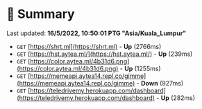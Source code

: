 # 📖 Summary
Last updated: **16/5/2022, 10:50:01 PTG "Asia/Kuala_Lumpur"**

- `GET` [https://shrt.ml](https://shrt.ml) - **Up** (2766ms)
- `GET` [https://hst.aytea.ml/](https://hst.aytea.ml/) - **Up** (239ms)
- `GET` [https://color.aytea.ml/4b31d6.png](https://color.aytea.ml/4b31d6.png) - **Up** (1255ms)
- `GET` [https://memeapi.aytea14.repl.co/gimme](https://memeapi.aytea14.repl.co/gimme) - **Down** (927ms)
- `GET` [https://teledrivemy.herokuapp.com/dashboard](https://teledrivemy.herokuapp.com/dashboard) - **Up** (282ms)

